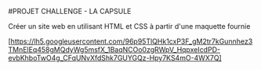 #PROJET CHALLENGE - LA CAPSULE

Créer un site web en utilisant HTML et CSS à partir d'une maquette fournie

[https://lh5.googleusercontent.com/96p95TlQHk1cxP3F_gM2tr7kGunnhez3TMnElEq458gMQdyWg5msfX_1BaqNCOo0zgRWpV_HqpxeIcdPD-evbKhboTwO4g_CFqUNvXfdShk7GUYGQz-Hpy7KS4mO-4WX7Q]
